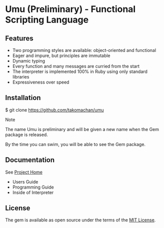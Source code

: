 # Umu (Preliminary) - Functional Scripting Language

## Features

- Two programming styles are available: object-oriented and functional
- Eager and impure, but principles are immutable
- Dynamic typing
- Every function and many messages are curried from the start
- The interpreter is implemented 100% in Ruby using only standard libraries
- Expressiveness over speed



## Installation

$ git clone https://github.com/takomachan/umu

> [!NOTE]
> The name Umu is preliminary and will be given a new name when the Gem package is released.
>
> By the time you can swim, you will be able to see the Gem package.


## Documentation

See [Project Home](http://xtmlab.com/umu/index.html)

- Users Guide
- Programming Guide
- Inside of Interpreter


## License

The gem is available as open source under the terms of
the [MIT License](https://opensource.org/licenses/MIT).
